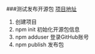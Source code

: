 ###测试发布开源包  [项目地址](https://github.com/yangjindiao/test-npm.git)
1. 创建项目
2. npm init 初始化开源包信息
3. npm adduser 登录GitHub账号
4. npm publish 发布包
